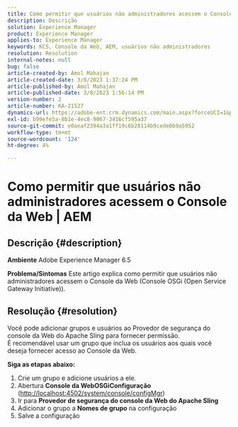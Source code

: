 ```yaml
---
title: Como permitir que usuários não administradores acessem o Console da Web | AEM
description: Descrição
solution: Experience Manager
product: Experience Manager
applies-to: Experience Manager
keywords: KCS, Console da Web, AEM, usuários não administradores
resolution: Resolution
internal-notes: null
bug: false
article-created-by: Amol Mahajan
article-created-date: 3/8/2023 1:37:24 PM
article-published-by: Amol Mahajan
article-published-date: 3/8/2023 1:56:14 PM
version-number: 2
article-number: KA-21527
dynamics-url: https://adobe-ent.crm.dynamics.com/main.aspx?forceUCI=1&pagetype=entityrecord&etn=knowledgearticle&id=e16cac55-b6bd-ed11-83ff-6045bd006268
exl-id: b99efe5a-8b1e-4ec8-9067-3416cf595a37
source-git-commit: e0aeaf2394a3a1ff19c6b28114b9cede0b9a5952
workflow-type: tm+mt
source-wordcount: '124'
ht-degree: 4%

---
```


# Como permitir que usuários não administradores acessem o Console da Web | AEM

## Descrição {#description}

<b>Ambiente</b>
Adobe Experience Manager 6.5


<b>Problema/Sintomas</b>
Este artigo explica como permitir que usuários não administradores acessem o Console da Web (Console OSGi (Open Service Gateway Initiative)).


## Resolução {#resolution}

Você pode adicionar grupos e usuários ao Provedor de segurança do console da Web do Apache Sling para fornecer permissão.<br>
É recomendável usar um grupo que inclua os usuários aos quais você deseja fornecer acesso ao Console da Web.



<b>Siga as etapas abaixo:</b>

1. Crie um grupo e adicione usuários a ele.
2. Abertura <b>Console da Web</b><b>OSGi</b><b>Configuração</b> ([http://localhost:4502/system/console/configMgr](http://localhost:4502/system/console/configMgr))
3. Ir para <b>Provedor de segurança do console da Web do Apache Sling</b>
4. Adicionar o grupo a <b>Nomes de grupo</b> na configuração
5. Salve a configuração
